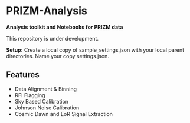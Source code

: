 PRIZM-Analysis
========

**Analysis toolkit and Notebooks for PRIZM data**

This repository is under development.

**Setup:**
Create a local copy of sample_settings.json with your local parent directories. Name your copy settings.json.

Features
--------
* Data Alignment & Binning
* RFI Flagging
* Sky Based Calibration
* Johnson Noise Calibration
* Cosmic Dawn and EoR Signal Extraction
